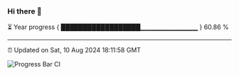 ### Hi there 👋

⏳ Year progress { ██████████████████▁▁▁▁▁▁▁▁▁▁▁▁ } 60.86 %

---

⏰ Updated on Sat, 10 Aug 2024 18:11:58 GMT

![Progress Bar CI](https://github.com/code-lakshay/GitHub-Actions-Demo/workflows/Progress%20Bar%20CI/badge.svg)
